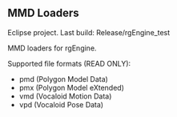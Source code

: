 ## MMD Loaders

Eclipse project. Last build: Release/rgEngine_test

MMD loaders for rgEngine.

Supported file formats (READ ONLY):
- pmd (Polygon Model Data)
- pmx (Polygon Model eXtended)
- vmd (Vocaloid Motion Data)
- vpd (Vocaloid Pose Data)
